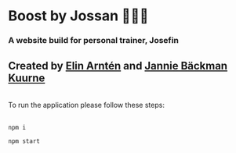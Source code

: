 # Boost by Jossan 🏋🏻‍♀️

### A website build for personal trainer, Josefin

## Created by [Elin Arntén](https://github.com/elinarnten) and [Jannie Bäckman Kuurne](https://github.com/JannieBackman)

<br>
To run the application please follow these steps: <br> <br>

```
npm i
```

```
npm start
```
